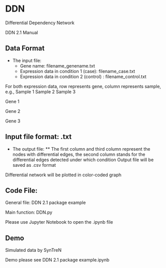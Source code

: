 # DDN
Differential Dependency Network

DDN 2.1 Manual

## Data Format

* The input file:
	* Gene name: filename_genename.txt
	* Expression data in condition 1 (case): filename_case.txt
	* Expression data in condition 2 (control) : filename_control.txt

For both expression data, row represents gene, column represents sample, e.g., 
	Sample 1	Sample 2	Sample 3

Gene 1			

Gene 2			

Gene 3			

## Input file format: .txt

* The output file:
** The first column and third column represent the nodes with differential edges, the second column stands for the differential edges detected under which condition
Output file will be saved as .csv format

Differential network will be plotted in color-coded graph

## Code File:

General file: DDN 2.1 package example 

Main function: DDN.py

Please use Jupyter Notebook to open the .ipynb file

## Demo

Simulated data by SynTreN

Demo please see  DDN 2.1 package example.ipynb
